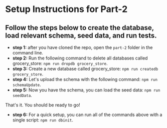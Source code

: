 # Setup Instructions for Part-2

## Follow the steps below to create the database, load relevant schema, seed data, and run tests.
- __step 1:__ after you have cloned the repo, open the `part-2` folder in the command line.
- __step 2:__ Run the following command to delete all databases called grocery_store: `npm run dropdb grocery_store`.
- __step 3:__ Create a new database called grocery_store: `npm run createdb grocery_store`.
- __step 4:__ Let's upload the schema with the following command: `npm run schemaUpdate`.
- __step 5:__ Now you have the schema, you can load the seed data: `npm run seedData`.

That's it. You should be ready to go!

- __step 6:__ For a quick setup, you can run all of the commands above with a single script: `npm run dbinit`.
